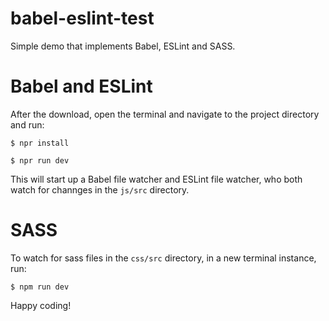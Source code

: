 # babel-eslint-test
Simple demo that implements Babel, ESLint and SASS.

# Babel and ESLint

After the download, open the terminal and  navigate to the project directory and run:

`$ npr install`

`$ npr run dev`

This will start up a Babel file watcher and ESLint file watcher, who both watch for channges in the `js/src` directory.

# SASS

To watch for sass files in the `css/src` directory, in a new terminal instance, run:

`$ npm run dev`

Happy coding!
